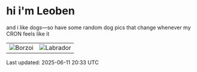 # hi i'm Leoben

and i like dogs—so have some random dog pics that change whenever my CRON feels like it

|  |  |
|--------|----------|
| ![Borzoi](https://random-dog-vercel.vercel.app/api/random-borzoi?v=1749674033) | ![Labrador](https://random-dog-vercel.vercel.app/api/random-labrador?v=1749674033) |

Last updated: 2025-06-11 20:33 UTC
